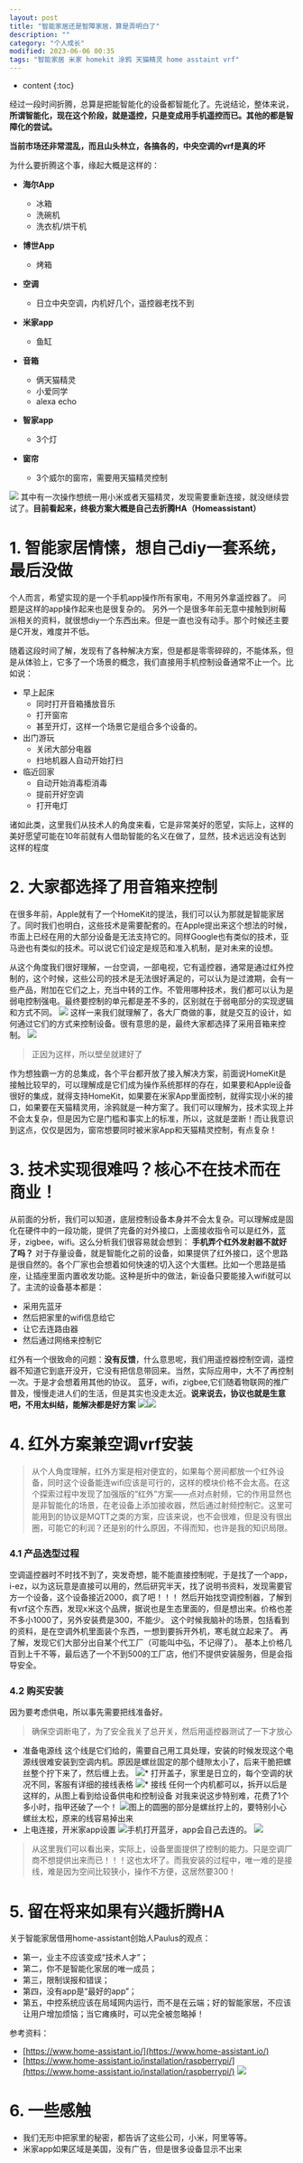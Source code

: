 ```yaml
---
layout: post
title: "智能家居还是智障家居，算是弄明白了"
description: ""
category: "个人成长"
modified: 2023-06-06 00:35
tags: "智能家居 米家 homekit 涂鸦 天猫精灵 home asstaint vrf"
---
```

* content
{:toc}

经过一段时间折腾，总算是把能智能化的设备都智能化了。先说结论，整体来说，**所谓智能化，现在这个阶段，就是遥控，只是变成用手机遥控而已。其他的都是智障化的尝试。**

**当前市场还非常混乱，而且山头林立，各搞各的，中央空调的vrf是真的坏**

为什么要折腾这个事，缘起大概是这样的：
* **海尔App**
    * 冰箱
    * 洗碗机
    * 洗衣机/烘干机
* **博世App**    
    * 烤箱
* **空调**
    * 日立中央空调，内机好几个，遥控器老找不到

* **米家app**
    * 鱼缸
    
* **音箱**
    * 俩天猫精灵
    * 小爱同学
    * alexa echo

 * **智家app**
    * 3个灯

* **窗帘**
    * 3个威尔的窗帘，需要用天猫精灵控制

![](../../images/2023-06-06-zhi-nen-jia-ji-huai-shi-zhi-zhang-jia-ji--suan-shi-long-ming-bai-liao/2023-06-26-22-24-41.png)
其中有一次操作想统一用小米或者天猫精灵，发现需要重新连接，就没继续尝试了。**目前看起来，终极方案大概是自己去折腾HA（Homeassistant）**

<!-- more -->
# 1. 智能家居情愫，想自己diy一套系统，最后没做
个人而言，希望实现的是一个手机app操作所有家电，不用另外拿遥控器了。
问题是这样的app操作起来也是很复杂的。
另外一个是很多年前无意中接触到树莓派相关的资料，就很想diy一个东西出来。但是一直也没有动手。那个时候还主要是C开发，难度并不低。

随着这段时间了解，发现有了各种解决方案，但是都是零零碎碎的，不能体系，但是从体验上，它多了一个场景的概念，我们直接用手机控制设备通常不止一个。比如说：
* 早上起床
    * 同时打开音箱播放音乐
    * 打开窗帘
    * 甚至开灯，这样一个场景它是组合多个设备的。
* 出门游玩
    * 关闭大部分电器
    * 扫地机器人自动开始打扫
* 临近回家
    * 自动开始消毒柜消毒
    * 提前开好空调
    * 打开电灯

诸如此类，这里我们从技术人的角度来看，它是非常美好的愿望，实际上，这样的美好愿望可能在10年前就有人借助智能的名义在做了，显然，技术远远没有达到这样的程度

# 2. 大家都选择了用音箱来控制
在很多年前，Apple就有了一个HomeKit的提法，我们可以认为那就是智能家居了。同时我们也明白，这些技术是需要配套的。在Apple提出来这个想法的时候，市面上已经在用的大部分设备是无法支持它的。同样Google也有类似的技术，亚马逊也有类似的技术。可以说它们设定是规范和准入机制，是对未来的设想。

从这个角度我们很好理解，一台空调，一部电视，它有遥控器，通常是通过红外控制的，这个时候，这些公司的技术是无法很好满足的，可以认为是过渡期，会有一些产品，附加在它们之上，充当中转的工作。不管用哪种技术，我们都可以认为是弱电控制强电。最终要控制的单元都是差不多的，区别就在于弱电部分的实现逻辑和方式不同。
![](../../images/2023-06-06-zhi-nen-jia-ji-huai-shi-zhi-zhang-jia-ji--suan-shi-long-ming-bai-liao/2023-06-26-22-43-38.png)
这样一来我们就理解了，各大厂商做的事，就是交互的设计，如何通过它们的方式来控制设备。很有意思的是，最终大家都选择了采用音箱来控制。
![](../../images/2023-06-06-zhi-nen-jia-ji-huai-shi-zhi-zhang-jia-ji--suan-shi-long-ming-bai-liao/2023-06-26-22-45-46.png)
> 正因为这样，所以壁垒就建好了

作为想独霸一方的总集成，各个平台都开放了接入解决方案，前面说HomeKit是接触比较早的，可以理解成是它们成为操作系统那样的存在，如果要和Apple设备很好的集成，就得支持HomeKit，如果要在米家App里面控制，就得实现小米的接口，如果要在天猫精灵用，涂鸦就是一种方案了。我们可以理解为，技术实现上并不会太复杂，但是因为它是门槛和事实上的标准，所以，这就是垄断！而让我意识到这点，仅仅是因为，窗帘想要同时被米家App和天猫精灵控制，有点复杂！

# 3. 技术实现很难吗？核心不在技术而在商业！
从前面的分析，我们可以知道，底层控制设备本身并不会太复杂。可以理解成是固化在硬件中的一段功能，提供了完备的对外接口，上面接收指令可以是红外，蓝牙，zigbee，wifi。这么分析我们很容易就会想到：
**手机弄个红外发射器不就好了吗？**
对于存量设备，就是智能化之前的设备，如果提供了红外接口，这个思路是很自然的。各个厂家也会想着如何快速的切入这个大蛋糕。比如一个思路是插座，让插座里面内置收发功能。这种是折中的做法，新设备只要能接入wifi就可以了。主流的设备基本都是：
* 采用先蓝牙
* 然后把家里的wifi信息给它
* 让它去连路由器
* 然后通过网络来控制它

红外有一个很致命的问题：**没有反馈**，什么意思呢，我们用遥控器控制空调，遥控器不知道它到底开没开，它没有把信息带回来。当然，实际应用中，大不了再控制一次。于是才会想着用其他的协议。
蓝牙，wifi，zigbee,它们随着物联网的推广普及，慢慢走进人们的生活，但是其实也没走太近。**说来说去，协议也就是生意吧，不用太纠结，能解决都是好方案**
![](../../images/2023-06-06-zhi-nen-jia-ji-huai-shi-zhi-zhang-jia-ji--suan-shi-long-ming-bai-liao/2023-06-26-23-04-22.png)![](../../images/2023-06-06-zhi-nen-jia-ji-huai-shi-zhi-zhang-jia-ji--suan-shi-long-ming-bai-liao/2023-06-26-23-05-52.png)
# 4. 红外方案兼空调vrf安装
> 从个人角度理解，红外方案是相对便宜的，如果每个房间都放一个红外设备，同时这个设备能连wifi应该是可行的，这样的模块价格不会太高。在这个探索过程中发现了加强版的“红外”方案——点对点射频，它的作用显然也是非智能化的场景，在老设备上添加接收器，然后通过射频控制它。这里可能用到的协议是MQTT之类的方案，应该来说，也不会很难，但是没有很出圈，可能它的利润？还是别的什么原因，不得而知，也许是我的知识局限。

### 4.1 产品选型过程
空调遥控器时不时找不到了，突发奇想，能不能直接控制呢，于是找了一个app，i-ez，以为这玩意是直接可以用的，然后研究半天，找了说明书资料，发现需要官方一个设备，这个设备接近2000，疯了吧！！！
然后开始找空调控制器，了解到有vrf这个东西，发现x米这个品牌，据说也是生态里面的，但是想出来。价格也差不多小1000了，另外安装费是300，不能少。
这个时候我脑补的场景，包括看到的资料，是在空调外机里面装个东西，一想到要拆开外机，寒毛就立起来了。
再了解，发现它们大部分出自某个代工厂（可能叫中弘，不记得了）。
基本上价格几百到上千不等，最后选了一个不到500的工厂店，他们不提供安装服务，但是会指导安全。

### 4.2 购买安装
因为要考虑供电，所以事先需要把线准备好。
> 确保空调断电了，为了安全我关了总开关，然后用遥控器测试了一下才放心

* 准备电源线
这个线是它们给的，需要自己用工具处理，安装的时候发现这个电源线很难安装到空调内机。原因是螺丝固定的那个缝隙太小了，后来干脆把螺丝整个拧下来了，然后缠上去。
![](../../images/2023-06-06-zhi-nen-jia-ji-huai-shi-zhi-zhang-jia-ji--suan-shi-long-ming-bai-liao/2023-06-26-23-26-41.png)* 打开盖子，家里是日立的，每个空调的状况不同，客服有详细的接线表格
![](../../images/2023-06-06-zhi-nen-jia-ji-huai-shi-zhi-zhang-jia-ji--suan-shi-long-ming-bai-liao/2023-06-26-23-25-11.png)* 接线
任何一个内机都可以，拆开以后是这样的，从图上看到给设备供电和控制设备
对我来说这步特别难，花费了1个多小时，指甲还破了一个！
![](../../images/2023-06-06-zhi-nen-jia-ji-huai-shi-zhi-zhang-jia-ji--suan-shi-long-ming-bai-liao/2023-06-26-23-23-35.png)图上的圆圈的部分是螺丝拧上的，要特别小心螺丝太松，原来的线容易掉出来
* 上电连接，开米家app设置
![](../../images/2023-06-06-zhi-nen-jia-ji-huai-shi-zhi-zhang-jia-ji--suan-shi-long-ming-bai-liao/2023-06-26-23-32-18.png)手机打开蓝牙，app会自己去连的。
![](../../images/2023-06-06-zhi-nen-jia-ji-huai-shi-zhi-zhang-jia-ji--suan-shi-long-ming-bai-liao/2023-06-26-23-34-00.png)
>从这里我们可以看出来，实际上，设备里面提供了控制的能力。只是空调厂商不想提供出来而已！！！这也太坏了。而我安装的过程中，唯一难的是接线，难是因为空间比较狭小，操作不方便，这居然要300！


# 5. 留在将来如果有兴趣折腾HA

关于智能家居借用home-assistant创始人Paulus的观点：
* 第一，业主不应该变成“技术人才”；
* 第二，你不是智能化家居的唯一成员；
* 第三，限制误报和错误；
* 第四，没有app是“最好的app”；
* 第五，中控系统应该在局域网内运行，而不是在云端；好的智能家居，不应该让用户增加烦恼；当它瘫痪时，可以完全被忽略掉！


参考资料：
* [https://www.home-assistant.io/](https://www.home-assistant.io/)
* [https://www.home-assistant.io/installation/raspberrypi/](https://www.home-assistant.io/installation/raspberrypi/)
![](../../images/2023-06-06-zhi-nen-jia-ji-huai-shi-zhi-zhang-jia-ji--suan-shi-long-ming-bai-liao/2023-06-26-23-43-43.png)


# 6. 一些感触
* 我们无形中把家里的秘密，都告诉了这些公司，小米，阿里等等。
* 米家app如果区域是美国，没有广告，但是很多设备显示不出来

